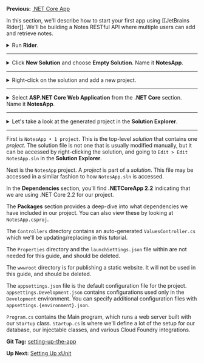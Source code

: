 **Previous:** [.NET Core App](/workshop/#net-core-app)

In this section, we'll describe how to start your first app using [[JetBrains Rider]]. We'll be building a Notes RESTful API where multiple users can add and retrieve notes.

<details>
    <summary>Run <strong>Rider</strong>.</summary>
    <a href="../Setting-Up-the-App-in-Rider/intro-rider-welcome.png" target="_blank">
        ![intro-rider-welcome.png](../Setting-Up-the-App-in-Rider/intro-rider-welcome.png)
    </a>
</details>

***

<details>
    <summary>Click <strong>New Solution</strong> and choose <strong>Empty Solution</strong>. Name it <strong>NotesApp</strong>.</summary>
    <a href="../Setting-Up-the-App-in-Rider/intro-rider-new-solution.png" target="_blank">
        ![intro-rider-new-solution.png](../Setting-Up-the-App-in-Rider/intro-rider-new-solution.png)
    </a>
</details>

***

<details>
    <summary>Right-click on the solution and add a new project.</summary>
    <a href="../Setting-Up-the-App-in-Rider/intro-rider-new-project-menu.png" target="_blank">
        ![intro-rider-new-project-menu.png](../Setting-Up-the-App-in-Rider/intro-rider-new-project-menu.png)
    </a>
</details>

***

<details>
    <summary>Select <strong>ASP.NET Core Web Application</strong> from the <strong>.NET Core</strong> section. Name it <strong>NotesApp</strong>.</summary>
    <a href="../Setting-Up-the-App-in-Rider/intro-rider-new-project.png" target="_blank">
        ![intro-rider-new-project.png](../Setting-Up-the-App-in-Rider/intro-rider-new-project.png)
    </a>
</details>

***

<details>
  <summary>Let's take a look at the generated project in the <strong>Solution Explorer</strong>.</summary>
  <a href="../Setting-Up-the-App-in-Rider/intro-rider-solution-explorer.png" target="_blank">
    ![intro-rider-solution-explorer.png](../Setting-Up-the-App-in-Rider/intro-rider-solution-explorer.png)
  </a>
</details>

***

First is `NotesApp • 1 project`. This is the top-level *solution* that contains one *project*. The solution file is not one that is usually modified manually, but it can be accessed by right-clicking the solution, and going to `Edit > Edit NotesApp.sln` in the **Solution Explorer**.

Next is the `NotesApp` project. A *project* is part of a *solution*. This file may be accessed in a similar fashion to how `NotesApp.sln` is accessed.

In the **Dependencies** section, you'll find **.NETCoreApp 2.2** indicating that we are using .NET Core 2.2 for our project.

The **Packages** section provides a deep-dive into what dependencies we have included in our project. You can also view these by looking at `NotesApp.csproj`.

The `Controllers` directory contains an auto-generated `ValuesController.cs` which we'll be updating/replacing in this tutorial.

The `Properties` directory and the `launchSettings.json` file within are not needed for this guide, and should be deleted.

The `wwwroot` directory is for publishing a static website. It will not be used in this guide, and should be deleted.

The `appsettings.json` file is the default configuration file for the project. `appsettings.Development.json` contains configurations used only in the `Development` environment. You can specify additional configuration files with `appsettings.{environment}.json`.

`Program.cs` contains the Main program, which runs a web server built with our `Startup` class. `Startup.cs` is where we'll define a lot of the setup for our database, our injectable classes, and various Cloud Foundry integrations.

**Git Tag:** [setting-up-the-app](https://github.com/xtreme-steve-elliott/NotesApp/tree/setting-up-the-app)

**Up Next:** [Setting Up xUnit](../setting-up-xunit)

